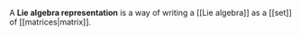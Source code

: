 A **Lie algebra representation** is a way of writing a [[Lie algebra]] as a [[set]] of [[matrices|matrix]].